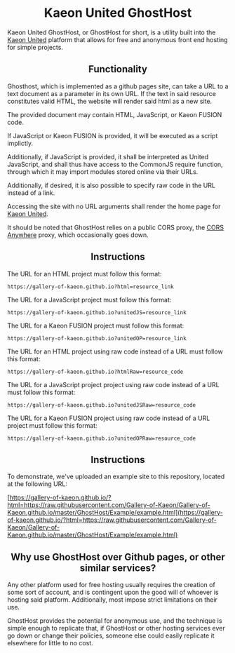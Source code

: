 <h1 align="center">Kaeon United GhostHost</h1>

Kaeon United GhostHost,
or GhostHost for short,
is a utility built into the [Kaeon United](https://github.com/Gallery-of-Kaeon/Kaeon-United) platform that allows for free and anonymous front end hosting for simple projects.

<h2 align="center">Functionality</h2>

Ghosthost,
which is implemented as a github pages site,
can take a URL to a text document as a parameter in its own URL.
If the text in said resource constitutes valid HTML,
the website will render said html as a new site.

The provided document may contain HTML,
JavaScript,
or Kaeon FUSION code.

If JavaScript or Kaeon FUSION is provided,
it will be executed as a script implictly.

Additionally,
if JavaScript is provided,
it shall be interpreted as United JavaScript,
and shall thus have access to the CommonJS require function,
through which it may import modules stored online via their URLs.

Additionally,
if desired,
it is also possible to specify raw code in the URL instead of a link.

Accessing the site with no URL arguments shall render the home page for [Kaeon United](https://github.com/Gallery-of-Kaeon/Kaeon-United).

It should be noted that GhostHost relies on a public CORS proxy,
the [CORS Anywhere](https://cors-anywhere.herokuapp.com/) proxy,
which occasionally goes down.

<h2 align="center">Instructions</h2>

The URL for an HTML project must follow this format:

    https://gallery-of-kaeon.github.io?html=resource_link

The URL for a JavaScript project must follow this format:

    https://gallery-of-kaeon.github.io?unitedJS=resource_link

The URL for a Kaeon FUSION project must follow this format:

    https://gallery-of-kaeon.github.io?unitedOP=resource_link

The URL for an HTML project using raw code instead of a URL must follow this format:

    https://gallery-of-kaeon.github.io?htmlRaw=resource_code

The URL for a JavaScript project project using raw code instead of a URL must follow this format:

    https://gallery-of-kaeon.github.io?unitedJSRaw=resource_code

The URL for a Kaeon FUSION project using raw code instead of a URL project must follow this format:

    https://gallery-of-kaeon.github.io?unitedOPRaw=resource_code

<h2 align="center">Instructions</h2>

To demonstrate,
we've uploaded an example site to this repository, located at the following URL:

[https://gallery-of-kaeon.github.io/?html=https://raw.githubusercontent.com/Gallery-of-Kaeon/Gallery-of-Kaeon.github.io/master/GhostHost/Example/example.html](https://gallery-of-kaeon.github.io/?html=https://raw.githubusercontent.com/Gallery-of-Kaeon/Gallery-of-Kaeon.github.io/master/GhostHost/Example/example.html)

<h2 align="center">Why use GhostHost over Github pages, or other similar services?</h2>

Any other platform used for free hosting usually requires the creation of some sort of account,
and is contingent upon the good will of whoever is hosting said platform.
Additionally,
most impose strict limitations on their use.

GhostHost provides the potential for anonymous use,
and the technique is simple enough to replicate that,
if GhostHost or other hosting services ever go down or change their policies,
someone else could easily replicate it elsewhere for little to no cost.